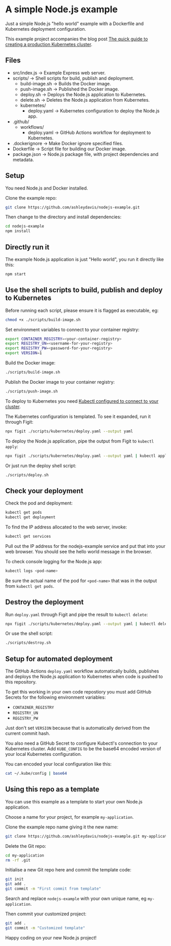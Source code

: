 # A simple Node.js example

Just a simple Node.js "hello world" example with a Dockerfile and Kubernetes deployment configuration.

This example project accompanies the blog post [The quick guide to creating a production Kubernetes cluster](https://www.codecapers.com.au/kub-cluster-quick-2/).

## Files

- src/index.js      -> Example Express web server.
- scripts/          -> Shell scripts for build, publish and deployment.
  - build-image.sh    -> Builds the Docker image.
  - push-image.sh     -> Published the Docker image.
  - deploy.sh         -> Deploys the Node.js application to Kubernetes.
  - delete.sh         -> Deletes the Node.js application from Kubernetes.
  - kubernetes/         
    - deploy.yaml   -> Kubernetes configuration to deploy the Node.js app.    
- .github/
  - workflows/
    - deploy.yaml   -> GitHub Actions workflow for deployment to Kubernetes.
- .dockerignore     -> Make Docker ignore specified files.
- Dockerfile        -> Script file for building our Docker image.
- package.json      -> Node.js package file, with project dependencies and metadata.

## Setup

You need Node.js and Docker installed.

Clone the example repo:

```bash
git clone https://github.com/ashleydavis/nodejs-example.git
```

Then change to the directory and install dependencies:

```bash
cd nodejs-example
npm install
```

## Directly run it

The example Node.js application is just "Hello world", you run it directly like this:

```bash
npm start
```

## Use the shell scripts to build, publish and deploy to Kubernetes

Before running each script, please ensure it is flagged as executable, eg:

```bash
chmod +x ./scripts/build-image.sh
```

Set environment variables to connect to your container registry:

```bash
export CONTAINER_REGISTRY=<your-container-registry>
export REGISTRY_UN=<username-for-your-registry>
export REGISTRY_PW=<password-for-your-registry>
export VERSION=1
```

Build the Docker image:

```bash
./scripts/build-image.sh
```

Publish the Docker image to your container registry:

```bash
./scripts/push-image.sh
```

To deploy to Kubernetes you need [Kubectl configured to connect to your cluster](https://www.codecapers.com.au/kub-cluster-quick-2/).

The Kubernetes configuration is templated. To see it expanded, run it through Figit:

```bash
npx figit ./scripts/kubernetes/deploy.yaml --output yaml
```

To deploy the Node.js application, pipe the output from Figit to `kubectl apply`:

```bash
npx figit ./scripts/kubernetes/deploy.yaml --output yaml | kubectl apply -f -
```

Or just run the deploy shell script:

```bash
./scripts/deploy.sh
```

## Check your deployment 

Check the pod and deployment:

```bash
kubectl get pods
kubectl get deployment
```

To find the IP address allocated to the web server, invoke:

```bash
kubectl get services
```

Pull out the IP address for the nodejs-example service and put that into your web browser. You should see the hello world message in the browser.

To check console logging for the Node.js app:

```bash
kubectl logs <pod-name>
```

Be sure the actual name of the pod for `<pod-name>` that was in the output from `kubectl get pods`.

## Destroy the deployment

Run `deploy.yaml` through Figit and pipe the result to `kubectl delete`:

```bash
npx figit ./scripts/kubernetes/deploy.yaml --output yaml | kubectl delete -f -
```

Or use the shell script:

```bash
./scripts/destroy.sh
```

## Setup for automated deployment

The GitHub Actions `deploy.yaml` workflow automatically builds, publishes and deploys the Node.js application to Kubernetes when code is pushed to this repository.

To get this working in your own code repostiory you must add GitHub Secrets for the following environment variables:
- `CONTAINER_REGISTRY`
- `REGISTRY_UN`
- `REGISTRY_PW`

Just don't set `VERSION` because that is automatically derived from the current commit hash.

You also need a GitHub Secret to configure Kubectl's connection to your Kubernetes cluster. Add `KUBE_CONFIG` to be the base64 encoded version of your local Kubernetes configuration.

You can encoded your local configuration like this:

```bash
cat ~/.kube/config | base64
```

## Using this repo as a template

You can use this example as a template to start your own Node.js application.

Choose a name for your project, for example `my-application`.

Clone the example repo name giving it the new name:

```bash
git clone https://github.com/ashleydavis/nodejs-example.git my-application
```

Delete the Git repo:

```bash
cd my-application
rm -rf .git
```

Initialise a new Git repo here and commit the template code:

```bash
git init
git add .
git commit -m "First commit from template"
```

Search and replace `nodejs-example` with your own unique name, eg `my-application`.

Then commit your customized project:

```bash
git add .
git commit -m "Customized template"
```

Happy coding on your new Node.js project!
